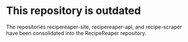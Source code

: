 # This repository is outdated

The repositories recipereaper-site, recipereaper-api, and recipe-scraper have been consolidated into the RecipeReaper repository.
